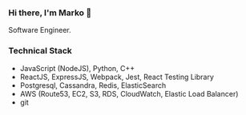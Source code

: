 ### Hi there, I'm Marko 👋
Software Engineer.

### Technical Stack
* JavaScript (NodeJS), Python, C++
* ReactJS, ExpressJS, Webpack, Jest, React Testing Library
* Postgresql, Cassandra, Redis, ElasticSearch
* AWS (Route53, EC2, S3, RDS, CloudWatch, Elastic Load Balancer)
* git
<!--
**rubber-bird/rubber-bird** is a ✨ _special_ ✨ repository because its `README.md` (this file) appears on your GitHub profile.

Here are some ideas to get you started:

- 🔭 I’m currently working on ...
- 🌱 I’m currently learning ...
- 👯 I’m looking to collaborate on ...
- 🤔 I’m looking for help with ...
- 💬 Ask me about ...
- 📫 How to reach me: ...
- 😄 Pronouns: ...
- ⚡ Fun fact: ...
-->
